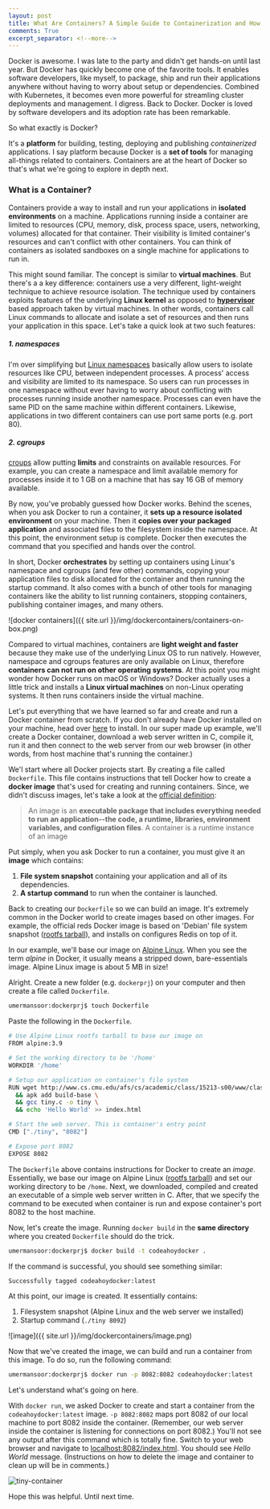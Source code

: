 ```yaml
---
layout: post
title: What Are Containers? A Simple Guide to Containerization and How Docker Works
comments: True
excerpt_separator: <!--more-->
---
```


Docker is awesome. I was late to the party and didn't get hands-on until last year. But Docker has quickly become one of the favorite tools. It enables software developers, like myself, to package, ship and run their applications anywhere without having to worry about setup or dependencies. Combined with Kubernetes, it becomes even more powerful for streamling cluster deployments and management. I digress. Back to Docker. Docker is loved by software developers and its adoption rate has been remarkable.

So what exactly is Docker? 

It's a **platform** for building, testing, deploying and publishing *containerized* applications. I say platform because Docker is a **set of tools** for managing all-things related to containers. Containers are at the heart of Docker so that's what we're going to explore in depth next.

<!--more-->

### What is a Container?

Containers provide a way to install and run your applications in **isolated environments** on a machine. Applications running inside a container are limited to resources (CPU, memory, disk, process space, users, networking, volumes) allocated for that container. Their visibility is limited container's resources and can't conflict with other containers. You can think of containers as isolated sandboxes on a single machine for applications to run in.

This might sound familiar. The concept is similar to **virtual machines**. But there's a a key difference: containers use a very different, light-weight technique to achieve resource isolation. The technique used by containers exploits features of the underlying **Linux kernel** as opposed to **[hypervisor](https://en.wikipedia.org/wiki/Hypervisor)** based approach taken by virtual machines. In other words, containers call Linux commands to allocate and isolate a set of resources and then runs your application in this space. Let's take a quick look at two such features:

##### 1. namespaces
I'm over simplifying but [Linux namespaces](http://man7.org/linux/man-pages/man7/namespaces.7.html) basically allow users to isolate resources like CPU, between independent processes. A process' access and visibility are limited to its namespace. So users can run processes in one namespace without ever having to worry about conflicting with processes running inside another namespace. Processes can even have the same PID on the same machine within different containers. Likewise, applications in two different containers can use port same ports (e.g. port 80).

##### 2. cgroups 
[croups](http://man7.org/linux/man-pages/man7/cgroups.7.html) allow putting **limits** and constraints on available resources.  For example, you can create a namespace and limit available memory for processes inside it to 1 GB on a machine that has say 16 GB of memory available.

By now, you've probably guessed how Docker works. Behind the scenes, when you ask Docker to run a container, it **sets up a resource isolated environment** on your machine. Then it **copies over your packaged application** and associated files to the filesystem inside the namespace. At this point, the environment setup is complete. Docker then executes the command that you specified and hands over the control. 

In short, Docker **orchestrates** by setting up containers using Linux's namespace and cgroups (and few other) commands, copying your application files to disk allocated for the container and then running the startup command. It also comes with a bunch of other tools for managing containers like the ability to list running containers, stopping containers, publishing container images, and many others.

![docker containers]({{ site.url }}/img/dockercontainers/containers-on-box.png)

Compared to virtual machines, containers are **light weight and faster** because they make use of the underlying Linux OS to run natively. However, namespace and cgroups features are only available on Linux, therefore **containers can not run on other operating systems**. At this point you might wonder how Docker runs on macOS or Windows? Docker actually uses a little trick and installs a **Linux virtual machines** on non-Linux operating systems. It then runs containers inside the virtual machine.

Let's put everything that we have learned so far and create and run a Docker container from scratch. If you don't already have Docker installed on your machine, head over [here](https://docs.docker.com/install/) to install. In our super made up example, we'll create a Docker container, download a web server written in C, compile it, run it and then connect to the web server from our web browser (in other words, from host machine that's running the container.)

We'l start where all Docker projects start. By creating a file called `Dockerfile`. This file contains instructions that tell Docker how to create a **docker image** that's used for creating and running containers. Since, we didn't discuss images, let's take a look at the [official definition](https://docs.docker.com/get-started/#images-and-containers):

> An image is an **executable package that includes everything needed to run an application--the code, a runtime, libraries, environment variables, and configuration files**. A container is a runtime instance of an image

Put simply, when you ask Docker to run a container, you must give it an **image** which contains:

1. **File system snapshot** containing your application and all of its dependencies.
2. **A startup command** to run when the container is launched.


Back to creating our `Dockerfile` so we can build an image. It's extremely common in the Docker world to create images based on other images. For example, the official reds Docker image is based on 'Debian' file system snapshot ([rootfs tarball](http://www.ethernetresearch.com/geekzone/building-linux-rootfs-from-scratch/)), and installs on configures Redis on top of it.

In our example, we'll base our image on [Alpine Linux](https://hub.docker.com/_/alpine). When you see the term *alpine* in Docker, it usually means a stripped down, bare-essentials image. Alpine Linux image is about 5 MB in size! 

Alright. Create a new folder (e.g. `dockerprj`) on your computer and then create a file called `Dockerfile`. 

```sh
umermansoor:dockerprj$ touch Dockerfile
```

Paste the following in the `Dockerfile`.

```sh
# Use Alpine Linux rootfs tarball to base our image on
FROM alpine:3.9 

# Set the working directory to be '/home'
WORKDIR '/home'

# Setup our application on container's file system
RUN wget http://www.cs.cmu.edu/afs/cs/academic/class/15213-s00/www/class28/tiny.c \
  && apk add build-base \
  && gcc tiny.c -o tiny \
  && echo 'Hello World' >> index.html

# Start the web server. This is container's entry point
CMD ["./tiny", "8082"]

# Expose port 8082
EXPOSE 8082 
```

The `Dockerfile` above contains instructions for Docker to create an *image*. Essentially, we base our image on Alpine Linux ([rootfs tarball](http://www.ethernetresearch.com/geekzone/building-linux-rootfs-from-scratch/)) and set our working directory to be `/home`. Next, we downloaded, compiled and created an executable of a simple web server written in C. After, that we specify the command to be executed when container is run and expose container's port 8082 to the host machine.

Now, let's create the image. Running `docker build` in the **same directory** where you created `Dockerfile` should do the trick.

```sh
umermansoor:dockerprj$ docker build -t codeahoydocker .
```

If the command is successful, you should see something similar:

```sh
Successfully tagged codeahoydocker:latest
```

At this point, our image is created. It essentially contains:

1. Filesystem snapshot (Alpine Linux and the web server we installed)
2. Startup command (`./tiny 8092`)

![image]({{ site.url }}/img/dockercontainers/image.png)

Now that we've created the image, we can build and run a container from this image. To do so, run the following command:

```sh
umermansoor:dockerprj$ docker run -p 8082:8082 codeahoydocker:latest
```

Let's understand what's going on here. 

With `docker run`, we asked Docker to create and start a container from the `codeahoydocker:latest` image. `-p 8082:8082` maps port 8082 of our local machine to port 8082 inside the container. (Remember, our web server inside the container is listening for connections on port 8082.) You'll not see any output after this command which is totally fine. Switch to your web browser and navigate to [localhost:8082/index.html](localhost:8082/index.html). You should see _Hello World_ message. (Instructions on how to delete the image and container to clean up will be in comments.)

![tiny-container]({{site.url}}/img/dockercontainers/tiny-container.png)

Hope this was helpful. Until next time.


